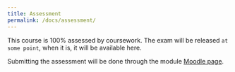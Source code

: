 ```yaml
---
title: Assessment
permalink: /docs/assessment/
---
```


This course is 100% assessed by coursework. The exam will be released `at some point`, when it is, it will be available here.

Submitting the assessment will be done through the module [Moodle page](moodle.yorksj.ac.uk/).
